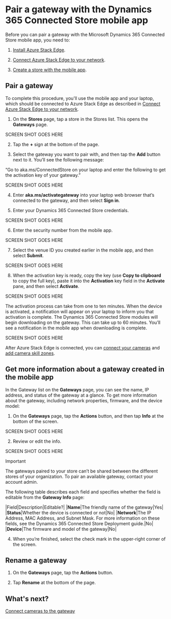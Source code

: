 

# Pair a gateway with the Dynamics 365 Connected Store mobile app

Before you can pair a gateway with the Microsoft Dynamics 365 Connected Store mobile app, you need to:

1. [Install Azure Stack Edge](ase-install.md).

2. [Connect Azure Stack Edge to your network](ase-connect.md).

3. [Create a store with the mobile app](mobile-app-create-store.md).

## Pair a gateway

To complete this procedure, you'll use the mobile app and your laptop, which should be connected to Azure Stack Edge as described in [Connect Azure Stack Edge to your network](ase-connect.md).

1.	On the **Stores** page, tap a store in the Stores list. This opens the **Gateways** page. 

   SCREEN SHOT GOES HERE
 
2.	Tap the **+** sign at the bottom of the page.

3.	Select the gateway you want to pair with, and then tap the **Add** button next to it. You’ll see the following message: 

   “Go to aka.ms/ConnectedStore on your laptop and enter the following <security number> to get the activation key of your gateway.”

  SCREEN SHOT GOES HERE

4.	Enter **aka.ms/activategateway** into your laptop web browser that’s connected to the gateway, and then select **Sign in**.
 
5.	Enter your Dynamics 365 Connected Store credentials.

   SCREEN SHOT GOES HERE
 
6.	Enter the security number from the mobile app.
 
   SCREEN SHOT GOES HERE
 
7.	Select the venue ID you created earlier in the mobile app, and then select **Submit**.

   SCREEN SHOT GOES HERE
 
8.	When the activation key is ready, copy the key (use **Copy to clipboard** to copy the full key), paste it into the **Activation** key field in the **Activate** pane, and then select **Activate**.

   SCREEN SHOT GOES HERE
 
   The activation process can take from one to ten minutes. When the device is activated, a notification will appear on your laptop to inform you that activation is complete. The Dynamics 365 Connected Store modules will begin downloading on the gateway. This can take up to 60 minutes. You’ll see a notification in the mobile app when downloading is complete.

   SCREEN SHOT GOES HERE
 
   After Azure Stack Edge is connected, you can [connect your cameras](mobile-app-add-cameras.md) and [add camera skill zones](mobile-app-add-camera-skill-zones.md). 

## Get more information about a gateway created in the mobile app

In the Gateway list on the **Gateways** page, you can see the name, IP address, and status of the gateway at a glance. To get more information about the gateway, including network properties, firmware, and the device model:

1.	On the **Gateways** page, tap the **Actions** button, and then tap **Info** at the bottom of the screen.

   SCREEN SHOT GOES HERE
 
2.	Review or edit the info.

   SCREEN SHOT GOES HERE
 
   > [!IMPORTANT]
   > The gateways paired to your store can’t be shared between the different stores of your organization. To pair an available gateway, contact your account admin.
   
   The following table describes each field and specifies whether the field is editable from the **Gateway Info** page:

   |Field|Description|Editable?|
   |**Name**|The friendly name of the gateway|Yes|
   |**Status**|Whether the device is connected or not|No|
   |**Network**|The IP Address, MAC Address, and Subnet Mask. For more information on these fields, see the Dynamics 365 Connected Store Deployment guide.|No|
   |**Device**|The firmware and model of the gateway|No|
   
4.	When you’re finished, select the check mark in the upper-right corner of the screen.

## Rename a gateway

1.	On the **Gateways** page, tap the **Actions** button.

2.	Tap **Rename** at the bottom of the page.

## What's next?

[Connect cameras to the gateway](mobile-app-add-cameras.md)


